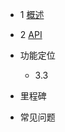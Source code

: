 - 1 [概述](https://github.com/lipangit/JieCaoVideoPlayer/wiki#1)

- 2 [API](https://github.com/lipangit/JieCaoVideoPlayer/wiki/API)

- 功能定位
    - 3.3

- 里程碑

- 常见问题